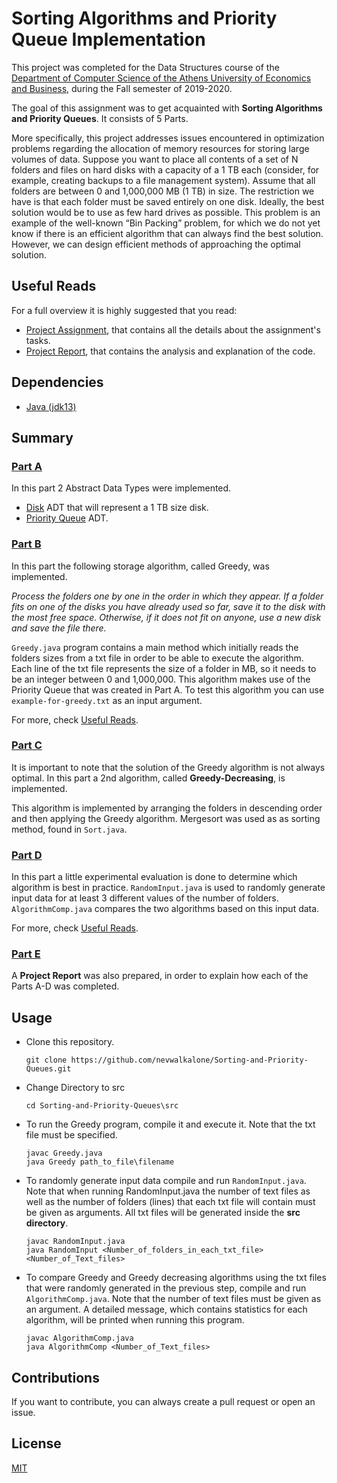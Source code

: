 # Sorting Algorithms and Priority Queue Implementation

This project was completed for the Data Structures course of the [Department of Computer Science of the Athens University of Economics and Business](https://www.dept.aueb.gr/el/cs), during the Fall semester of 2019-2020.

The goal of this assignment was to get acquainted with **Sorting Algorithms and Priority Queues**. It consists of 5 Parts.

More specifically, this project addresses issues encountered in optimization problems regarding the allocation of memory resources for storing large volumes of data.
Suppose you want to place all contents of a
set of N folders and files on hard disks with a capacity of a 1 TB each (consider, for example,
creating backups to a file management system). Assume that all folders are between 0 and
1,000,000 MB (1 TB) in size. The restriction we have is that each folder must be saved entirely
on one disk. Ideally, the best solution would be to use as few hard drives as possible. This
problem is an example of the well-known “Bin Packing” problem, for which we do not yet know
if there is an efficient algorithm that can always find the best solution. However, we can design
efficient methods of approaching the optimal solution.

## Useful Reads

For a full overview it is highly suggested that you read:

- [Project Assignment](assignment-report/project2-assignment.pdf), that contains all the details about the assignment's tasks.
- [Project Report](assignment-report/project2-report.pdf), that contains the analysis and explanation of the code.

## Dependencies

- [Java (jdk13)](https://www.oracle.com/java/technologies/javase/jdk13-archive-downloads.html)

## Summary

### <ins>Part A</ins>

In this part 2 Abstract Data Types were implemented.

- [Disk](src/Disk.java) ADT that will represent a 1 TB size disk.
- [Priority Queue](src/MaxPQ.java) ADT.

### <ins> Part B</ins>

In this part the following storage algorithm, called Greedy, was implemented.

_Process the folders one by one in the order in which they appear. If a
folder fits on one of the disks you have already used so far, save it to the disk with the most free
space. Otherwise, if it does not fit on anyone, use a new disk and save the file there._

`Greedy.java` program contains a main method which initially reads the folders sizes from a
txt file in order to be able to execute the algorithm. Each line of the txt file represents the size of
a folder in MB, so it needs to be an integer between 0 and 1,000,000. This algorithm makes use of the Priority Queue that was created in Part A. To test this algorithm you can use `example-for-greedy.txt` as an input argument.

For more, check [Useful Reads](#Useful-Reads).

### <ins> Part C</ins>

It is important to note that the solution of the Greedy algorithm is not always optimal. In this part a 2nd algorithm, called **Greedy-Decreasing**, is implemented.

This algorithm is implemented by arranging the folders in descending order and then applying the Greedy algorithm. Mergesort was used as as sorting method, found in `Sort.java`.

### <ins> Part D</ins>

In this part a little experimental evaluation is done to determine which
algorithm is best in practice. `RandomInput.java` is used to randomly generate input data for at least 3 different values of the number of folders. `AlgorithmComp.java` compares the two algorithms based on this input data.

For more, check [Useful Reads](#Useful-Reads).

### <ins> Part E</ins>

A **Project Report** was also prepared, in order to explain how each of the Parts A-D was completed.

## Usage

- Clone this repository.

  ```console
  git clone https://github.com/nevwalkalone/Sorting-and-Priority-Queues.git
  ```

- Change Directory to src

  ```console
  cd Sorting-and-Priority-Queues\src
  ```

- To run the Greedy program, compile it and execute it. Note that the txt file must be specified.

  ```console
  javac Greedy.java
  java Greedy path_to_file\filename
  ```

- To randomly generate input data compile and run `RandomInput.java`. Note that when running RandomInput.java the number of text files as well as the number of folders (lines) that each txt file will contain must be given as arguments. All txt files will be generated inside the **src directory**.

  ```console
  javac RandomInput.java
  java RandomInput <Number_of_folders_in_each_txt_file> <Number_of_Text_files>
  ```

- To compare Greedy and Greedy decreasing algorithms using the txt files that were randomly generated in the previous step, compile and run `AlgorithmComp.java`. Note that the number of text files must be given as an argument. A detailed message, which contains statistics for each algorithm, will be printed when running this program.

  ```console
  javac AlgorithmComp.java
  java AlgorithmComp <Number_of_Text_files>
  ```

## Contributions

If you want to contribute, you can always create a pull request or open an issue.

## License

[MIT](LICENSE)
